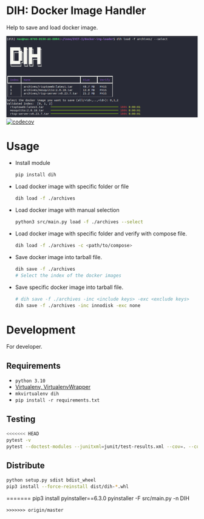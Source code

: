 # DIH: Docker Image Handler
Help to save and load docker image.

![cover](./assets/cover.png)
[![codecov](https://codecov.io/gh/p513817/dih/graph/badge.svg?token=26rjsu2prW)](https://codecov.io/gh/p513817/dih)

# Usage
* Install module
    ```bash
    pip install dih
    ```
* Load docker image with specific folder or file
    ```bash
    dih load -f ./archives
    ```
* Load docker image with manual selection
    ```bash
    python3 src/main.py load -f ./archives --select
    ```
* Load docker image with specific folder and verify with compose file.
    ```bash
    dih load -f ./archives -c <path/to/compose>
    ```
* Save docker image into tarball file.
    ```bash
    dih save -f ./archives
    # Select the index of the docker images
    ```
* Save specific docker image into tarball file.
    ```bash
    # dih save -f ./archives -inc <include keys> -exc <exclude keys>
    dih save -f ./archives -inc innodisk -exc none
    ```

# Development
For developer.

## Requirements
* `python 3.10`
* [Virtualenv, VirtualenvWrapper](./assets/install-venv.md)
* `mkvirtualenv dih`
* `pip install -r requirements.txt`

## Testing
```bash
<<<<<<< HEAD
pytest -v
pytest --doctest-modules --junitxml=junit/test-results.xml --cov=. --cov-report=xml --cov-report=html
```

## Distribute
```bash
python setup.py sdist bdist_wheel
pip3 install --force-reinstall dist/dih-*.whl
```
=======
pip3 install pyinstaller==6.3.0
pyinstaller -F src/main.py -n DIH
```
>>>>>>> origin/master
